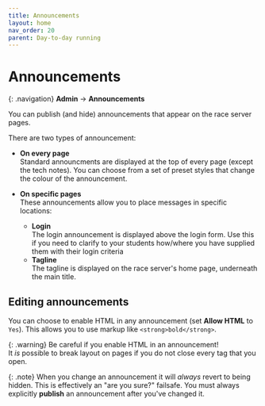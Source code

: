 ```yaml
---
title: Announcements
layout: home
nav_order: 20
parent: Day-to-day running
---
```



# Announcements

{: .navigation}
**Admin** → **Announcements**

You can publish (and hide) announcements that appear on the race server pages.

There are two types of announcement:

* **On every page**  
  Standard announcments are displayed at the top of every page (except the tech notes). You can choose from a set of preset styles that change the colour of
  the announcement.

* **On specific pages**  
  These announcements allow you to place messages in specific locations:
    * **Login**  
      The login announcement is displayed above the login form. Use this if
      you need to clarify to your students how/where you have supplied them
      with their login criteria
    * **Tagline**  
      The tagline is displayed on the race server's home page, underneath
      the main title.

## Editing announcements

You can choose to enable HTML in any announcement (set **Allow HTML** to `Yes`).
This allows you to use markup like `<strong>bold</strong>`.

{: .warning}
Be careful if you enable HTML in an announcement!  
It _is_ possible to break layout on pages if you do not close every tag that you
open.

{: .note}
When you change an announcement it will _always_ revert to being hidden. This
is effectively an "are you sure?" failsafe. You must always explicitly
**publish** an announcement after you've changed it.
